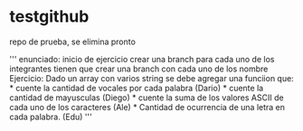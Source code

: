 # testgithub
repo de prueba, se elimina pronto

'''
    enunciado:
    inicio de ejercicio
    crear una branch para cada uno de los integrantes
    tienen que crear una branch con cada uno de los nombre 
    Ejercicio:
    Dado un array con varios string se debe agregar una funciion que:
    * cuente la cantidad de vocales por cada palabra (Dario)
    * cuente la cantidad de mayusculas (Diego)
    * cuente la suma de los valores ASCII de cada uno de los caracteres (Ale)
    * Cantidad de ocurrencia de una letra en cada palabra. (Edu)
    '''
